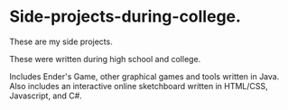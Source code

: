 # Side-projects-during-college.
These are my side projects. 

These were written during high school and college.

Includes Ender's Game, other graphical games and tools written in Java.
Also includes an interactive online sketchboard written in HTML/CSS, Javascript, and C#.
